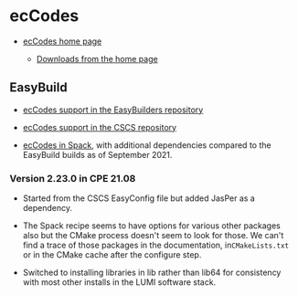 # ecCodes

  * [ecCodes home page](https://confluence.ecmwf.int/display/ECC/ecCodes+Home)

      * [Downloads from the home page](https://confluence.ecmwf.int/display/ECC/Releases)


## EasyBuild

  * [ecCodes support in the EasyBuilders repository](https://github.com/easybuilders/easybuild-easyconfigs/tree/main/easybuild/easyconfigs/e/ecCodes)

  * [ecCodes support in the CSCS repository](https://github.com/eth-cscs/production/tree/master/easybuild/easyconfigs/e/ecCodes)

  * [ecCodes in Spack](https://github.com/spack/spack/tree/develop/var/spack/repos/builtin/packages/eccodes),
    with additional dependencies compared to the EasyBuild builds as of September 2021.


### Version 2.23.0 in CPE 21.08

  * Started from the CSCS EasyConfig file but added JasPer as a dependency.

  * The Spack recipe seems to have options for various other packages also
    but the CMake process doesn't seem to look for those. We can't find a trace
    of those packages in the documentation, in``CMakeLists.txt`` or in the CMake
    cache after the configure step.

  * Switched to installing libraries in lib rather than lib64 for consistency with
    most other installs in the LUMI software stack.
